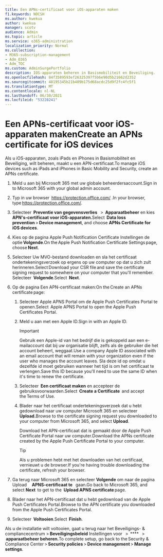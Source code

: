 ```yaml
---
title: Een APNs-certificaat voor iOS-apparaten maken
f1.keywords: NOCSH
ms.author: kwekua
author: kwekua
manager: scotv
audience: Admin
ms.topic: article
ms.service: o365-administration
localization_priority: Normal
ms.collection:
- M365-subscription-management
- Adm_O365
- Adm_TOC
ms.custom: AdminSurgePortfolio
description: IOS-apparaten beheren in Basismobiliteit en Beveiliging.
ms.openlocfilehash: 84f3589593ef26325397f5b6e90d5b21662d2352
ms.sourcegitcommit: 48195345b21b409b175d68acdc25d9f2fc4fc5f1
ms.translationtype: MT
ms.contentlocale: nl-NL
ms.lasthandoff: 06/30/2021
ms.locfileid: "53228241"
---
```

# <a name="create-an-apns-certificate-for-ios-devices"></a><span data-ttu-id="fd519-103">Een APNs-certificaat voor iOS-apparaten maken</span><span class="sxs-lookup"><span data-stu-id="fd519-103">Create an APNs certificate for iOS devices</span></span>

<span data-ttu-id="fd519-104">Als u iOS-apparaten, zoals iPads en iPhones in Basismobiliteit en Beveiliging, wilt beheren, maakt u een APN-certificaat.</span><span class="sxs-lookup"><span data-stu-id="fd519-104">To manage iOS devices such as iPads and iPhones in Basic Mobility and Security, create an APNs certificate.</span></span>

1. <span data-ttu-id="fd519-105">Meld u aan bij Microsoft 365 met uw globale beheerdersaccount.</span><span class="sxs-lookup"><span data-stu-id="fd519-105">Sign in to Microsoft 365 with your global admin account.</span></span>

2. <span data-ttu-id="fd519-106">Typ in uw browser  <https://protection.office.com/> .</span><span class="sxs-lookup"><span data-stu-id="fd519-106">In your browser, type <https://protection.office.com/>.</span></span>

3. <span data-ttu-id="fd519-107">Selecteer  **Preventie van gegevensverlies**   >  **Apparaatbeheer** en kies **APN's-certificaat voor iOS-apparaten.**</span><span class="sxs-lookup"><span data-stu-id="fd519-107">Select  **Data loss prevention** > **Device management**, and choose **APNs Certificate for iOS devices**.</span></span>

4. <span data-ttu-id="fd519-108">Kies op de pagina Apple Push Notification Certificate Instellingen de optie **Volgende**.</span><span class="sxs-lookup"><span data-stu-id="fd519-108">On the Apple Push Notification Certificate Settings page, choose **Next**.</span></span>

5. <span data-ttu-id="fd519-109">Selecteer Uw MVO-bestand downloaden en sla het certificaat ondertekeningsverzoek op ergens op uw computer op dat u zich zult herinneren.</span><span class="sxs-lookup"><span data-stu-id="fd519-109">Select Download your CSR file and save the certificate signing request to somewhere on your computer that you'll remember.</span></span> <span data-ttu-id="fd519-110">Selecteer  **Volgende**.</span><span class="sxs-lookup"><span data-stu-id="fd519-110">Select  **Next**.</span></span>

6. <span data-ttu-id="fd519-111">Op de pagina Een APN-certificaat maken:</span><span class="sxs-lookup"><span data-stu-id="fd519-111">On the Create an APNs certificate page:</span></span>

    1. <span data-ttu-id="fd519-112">Selecteer Apple APNS Portal om de Apple Push Certificates Portal te openen.</span><span class="sxs-lookup"><span data-stu-id="fd519-112">Select  Apple APNS Portal to open the Apple Push Certificates Portal.</span></span>

    2. <span data-ttu-id="fd519-113">Meld u aan met een Apple ID.</span><span class="sxs-lookup"><span data-stu-id="fd519-113">Sign in with an Apple ID.</span></span>

       > [!IMPORTANT]
       > <span data-ttu-id="fd519-114">Gebruik een Apple-id van het bedrijf die is gekoppeld aan een e-mailaccount dat bij uw organisatie blijft, zelfs als de gebruiker die het account beheert, weggaat.</span><span class="sxs-lookup"><span data-stu-id="fd519-114">Use a company Apple ID associated with an email account that will remain with your organization even if the user who manages the account leaves.</span></span> <span data-ttu-id="fd519-115">Sla deze id op omdat u dezelfde id moet gebruiken wanneer het tijd is om het certificaat te verlengen.</span><span class="sxs-lookup"><span data-stu-id="fd519-115">Save this ID because you'll need to use the same ID when it's time to renew the certificate.</span></span>

    3. <span data-ttu-id="fd519-116">Selecteer  **Een certificaat maken** en accepteer de   gebruiksvoorwaarden.</span><span class="sxs-lookup"><span data-stu-id="fd519-116">Select  **Create a Certificate**  and accept the Terms of Use.</span></span>

    4. <span data-ttu-id="fd519-117">Blader naar het certificaat ondertekeningsverzoek dat u hebt gedownload naar uw computer Microsoft 365 en selecteer **Upload.**</span><span class="sxs-lookup"><span data-stu-id="fd519-117">Browse to the certificate signing request you downloaded to your computer from Microsoft 365, and select **Upload**.</span></span>

       <span data-ttu-id="fd519-118">Download het APN-certificaat dat is gemaakt door de Apple Push Certificate Portal naar uw computer.</span><span class="sxs-lookup"><span data-stu-id="fd519-118">Download the APNs certificate created by the Apple Push Certificate Portal to your computer.</span></span>

       > [!TIP]
       > <span data-ttu-id="fd519-119">Als u problemen hebt met het downloaden van het certificaat, vernieuwt u de browser.</span><span class="sxs-lookup"><span data-stu-id="fd519-119">If you're having trouble downloading the certificate, refresh your browser.</span></span>

7. <span data-ttu-id="fd519-120">Ga terug naar Microsoft 365 en selecteer **Volgende** om naar de pagina Upload     **APNS-certificaat te**   gaan.</span><span class="sxs-lookup"><span data-stu-id="fd519-120">Go back to Microsoft 365, and select **Next**  to get to the  **Upload APNS certificate** page.</span></span>

8. <span data-ttu-id="fd519-121">Blader naar het APN-certificaat dat u hebt gedownload van de Apple Push Certificates Portal.</span><span class="sxs-lookup"><span data-stu-id="fd519-121">Browse to the APN certificate you downloaded from the Apple Push Certificates Portal.</span></span>

9. <span data-ttu-id="fd519-122">Selecteer  **Voltooien**.</span><span class="sxs-lookup"><span data-stu-id="fd519-122">Select  **Finish**.</span></span>

<span data-ttu-id="fd519-123">Als u de installatie wilt voltooien, gaat u terug naar het Beveiligings- & compliancecentrum > **Beveiligingsbeleid** Instellingen voor   >  \*\*\*\*   >  **apparaatbeheer beheren.**</span><span class="sxs-lookup"><span data-stu-id="fd519-123">To complete setup, go back to the Security & Compliance Center > **Security policies** > **Device management** > **Manage settings**.</span></span>
